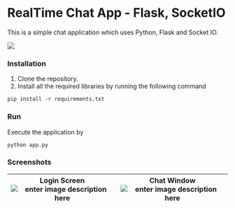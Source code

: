 # RealTime Chat App - Flask, SocketIO

This is a simple chat application which uses Python, Flask and Socket IO. 

![](https://github.com/mohitwildbeast/Chat-App-Flask-SocketIO/raw/main/screenshots/Realtime%20Chat%20App.png)
### Installation

 1. Clone the repository.
 2. Install all the required libraries by running the following command 

`pip install -r requirements.txt`

### Run
Execute the application by 

    python app.py
### Screenshots
| Login Screen![enter image description here](https://github.com/mohitwildbeast/Chat-App-Flask-SocketIO/raw/main/screenshots/Login%20Screen.png) | Chat Window![enter image description here](https://github.com/mohitwildbeast/Chat-App-Flask-SocketIO/raw/main/screenshots/Chat%20Window.png) 
|--|--|

